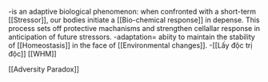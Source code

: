 -is an adaptive biological phenomenon: when confronted with a short-term [[Stressor]], our bodies initiate a [[Bio-chemical response]] in depense. This process sets off protective machanisms and strengthen cellallar response in anticipation of future stressors. 
-adaptation= abiity to maintain the stability of [[Homeostasis]] in the face of [[Environmental changes]].
-[[Lấy độc trị độc]]
[[WHM]]

[[Adversity Paradox]]